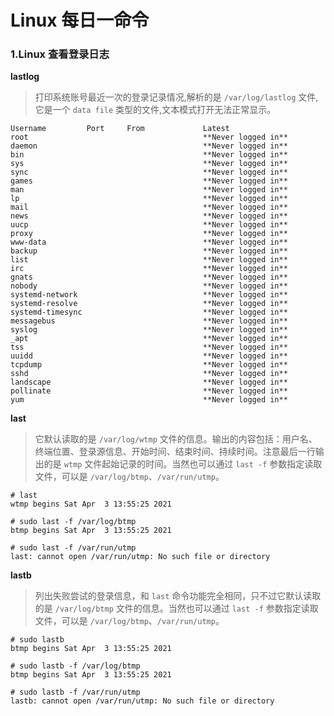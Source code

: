 # Linux 每日一命令

### 1.Linux 查看登录日志

**lastlog**

> 打印系统账号最近一次的登录记录情况,解析的是 `/var/log/lastlog` 文件,它是一个 `data file` 类型的文件,文本模式打开无法正常显示。

```shell
Username         Port     From             Latest
root                                       **Never logged in**
daemon                                     **Never logged in**
bin                                        **Never logged in**
sys                                        **Never logged in**
sync                                       **Never logged in**
games                                      **Never logged in**
man                                        **Never logged in**
lp                                         **Never logged in**
mail                                       **Never logged in**
news                                       **Never logged in**
uucp                                       **Never logged in**
proxy                                      **Never logged in**
www-data                                   **Never logged in**
backup                                     **Never logged in**
list                                       **Never logged in**
irc                                        **Never logged in**
gnats                                      **Never logged in**
nobody                                     **Never logged in**
systemd-network                            **Never logged in**
systemd-resolve                            **Never logged in**
systemd-timesync                           **Never logged in**
messagebus                                 **Never logged in**
syslog                                     **Never logged in**
_apt                                       **Never logged in**
tss                                        **Never logged in**
uuidd                                      **Never logged in**
tcpdump                                    **Never logged in**
sshd                                       **Never logged in**
landscape                                  **Never logged in**
pollinate                                  **Never logged in**
yum                                        **Never logged in**
```

**last**

> 它默认读取的是 `/var/log/wtmp` 文件的信息。输出的内容包括：用户名、终端位置、登录源信息、开始时间、结束时间、持续时间。注意最后一行输出的是 `wtmp` 文件起始记录的时间。当然也可以通过 `last -f` 参数指定读取文件，可以是 `/var/log/btmp`、`/var/run/utmp`。

```shell
# last
wtmp begins Sat Apr  3 13:55:25 2021

# sudo last -f /var/log/btmp
btmp begins Sat Apr  3 13:55:25 2021

# sudo last -f /var/run/utmp
last: cannot open /var/run/utmp: No such file or directory
```

**lastb**

> 列出失败尝试的登录信息，和 `last` 命令功能完全相同，只不过它默认读取的是 `/var/log/btmp` 文件的信息。当然也可以通过 `last -f` 参数指定读取文件，可以是 `/var/log/btmp`、`/var/run/utmp`。

```shell
# sudo lastb
btmp begins Sat Apr  3 13:55:25 2021

# sudo lastb -f /var/log/btmp
btmp begins Sat Apr  3 13:55:25 2021

# sudo lastb -f /var/run/utmp
lastb: cannot open /var/run/utmp: No such file or directory
```
